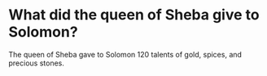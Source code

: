 # What did the queen of Sheba give to Solomon?

The queen of Sheba gave to Solomon 120 talents of gold, spices, and precious stones.
